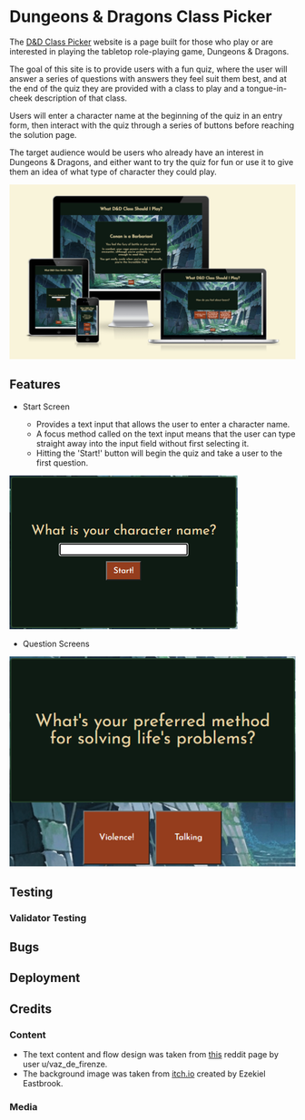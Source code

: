# Dungeons & Dragons Class Picker

The [D&D Class Picker](https://jfpaliga.github.io/dnd-class-picker/) website is a page built for those who play or are interested in playing the tabletop role-playing game, Dungeons & Dragons.

The goal of this site is to provide users with a fun quiz, where the user will answer a series of questions with answers they feel suit them best, and at the end of the quiz they are provided with a class to play and a tongue-in-cheek description of that class.

Users will enter a character name at the beginning of the quiz in an entry form, then interact with the quiz through a series of buttons before reaching the solution page.

The target audience would be users who already have an interest in Dungeons & Dragons, and either want to try the quiz for fun or use it to give them an idea of what type of character they could play.

![Screenshot from amiresponsive of the website on different media devices](assets/images/amiresponsive.png)

## Features

- Start Screen

  - Provides a text input that allows the user to enter a character name.
  - A focus method called on the text input means that the user can type straight away into the input field without first selecting it.
  - Hitting the 'Start!' button will begin the quiz and take a user to the first question.

![Screenshot of site start screen](assets/images/startscreen.png)

- Question Screens

![Screenshot of one of the question screens](assets/images/questions.png)

## Testing

### Validator Testing

## Bugs

## Deployment

## Credits

### Content

- The text content and flow design was taken from [this](https://www.reddit.com/r/DnD/comments/cbxw9f/class_selection_chart_now_with_extra_warlock/) reddit page by user u/vaz_de_firenze.
- The background image was taken from [itch.io](https://ezekiel-eastbrook.itch.io/1000-magical-fantasy-anime-visual-novel-backgrounds) created by Ezekiel Eastbrook.

### Media
